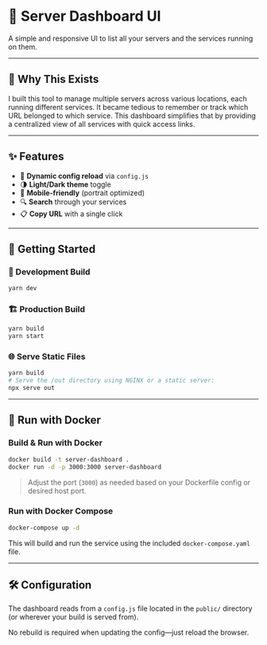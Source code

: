 # 🧭 Server Dashboard UI

A simple and responsive UI to list all your servers and the services running on them.

---

## 📌 Why This Exists

I built this tool to manage multiple servers across various locations, each running different services. It became tedious to remember or track which URL belonged to which service. This dashboard simplifies that by providing a centralized view of all services with quick access links.

---

## ✨ Features

- 🔄 **Dynamic config reload** via `config.js`
- 🌗 **Light/Dark theme** toggle
- 📱 **Mobile-friendly** (portrait optimized)
- 🔍 **Search** through your services
- 📋 **Copy URL** with a single click

---

## 🚀 Getting Started

### 🔧 Development Build

```bash
yarn dev
```

### 🏗️ Production Build

```bash
yarn build
yarn start
```

### 🌐 Serve Static Files

```bash
yarn build
# Serve the /out directory using NGINX or a static server:
npx serve out
```

---

## 🐳 Run with Docker

### Build & Run with Docker

```bash
docker build -t server-dashboard .
docker run -d -p 3000:3000 server-dashboard
```

> Adjust the port (`3000`) as needed based on your Dockerfile config or desired host port.

### Run with Docker Compose

```bash
docker-compose up -d
```

This will build and run the service using the included `docker-compose.yaml` file.

---

## 🛠️ Configuration

The dashboard reads from a `config.js` file located in the `public/` directory (or wherever your build is served from).

No rebuild is required when updating the config—just reload the browser.
